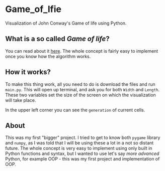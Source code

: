 # Game_of_lfie
Visualization of John Conway's Game of life using Python.

## What is a so called _Game of life_?

You can read about it [here](https://en.wikipedia.org/wiki/Conway%27s_Game_of_Life). The whole concept is fairly easy to implement once you know how the algorithm works.

## How it works?

To make this thing work, all you need to do is download the files and run `main.py`. This will open up terminal, and ask you for both `Width` and `Length`. These two variables set the size of the screen on which the visualization will take place.  

In the upper left corner you can see the `generation` of current cells.

## About

This was my first "bigger" project. I tried to get to know both `pygame` library  and `numpy`, as I was told that I will be using these a lot in a not so distant future. The whole concept is very easy to implement using only built in Python functions and syntax, but I wanted to use let's say _more advanced_ Python, for example OOP - this was my first project and implementation of OOP.  

